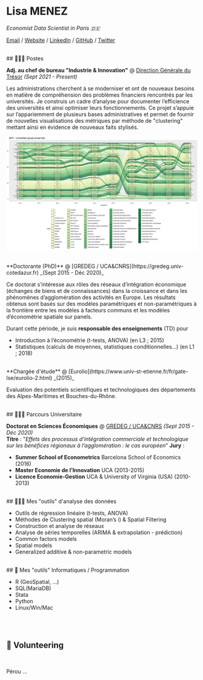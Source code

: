 # Lisa MENEZ

_Economist Data Scientist in Paris 🇩🇪_ <br>

[Email](mailto:lisa.menez@free.fr) / [Website](https://lmermaid.github.io/cv_eng) / [LinkedIn](https://www.linkedin.com/in/lisa-menez-10b6631ba/) / [GitHub](https://github.com/lmermaid/) / [Twitter](https://twitter.com/lisamenez/) 

<br>
## 👩🏼‍💻 Postes 
<br>

**Adj. au chef de bureau "Industrie & Innovation"** @ [Direction Générale du Trésor](https://www.tresor.economie.gouv.fr/) _(Sept 2021 - Present)_<br>

Les administrations cherchent à se moderniser et ont de nouveaux
besoins en matière de compréhension des problèmes financiers
rencontrés par les universités. Je construis un cadre d’analyse pour
documenter l’efficience des universités et ainsi optimiser leurs
fonctionnements. Ce projet s’appuie sur l’appariemment de plusieurs
bases administratives et permet de fournir de nouvelles
visualisations des métriques par méthode de "clustering" mettant ainsi
en évidence de nouveaux faits stylisés.

![Universités](/assets/images/BNR.png)

<br>
**Doctorante (PhD)** @ [GREDEG / UCA&CNRS](https://gredeg.univ-cotedazur.fr) _(Sept 2015 - Déc 2020)_<br>

Ce doctorat s’intéresse aux rôles des réseaux d’intégration économique
(échanges de biens et de connaissances) dans la croissance et dans les
phénomènes d’agglomération des activités en Europe. Les résultats
obtenus sont basés sur des modèles paramétriques et non-paramétriques
à la frontière entre les modèles à facteurs communs et les modèles
d’économétrie spatiale sur panels.

Durant cette période, je suis **responsable des enseignements** (TD) pour
- Introduction à l’économétrie (t-tests, ANOVA) (en L3 ; 2015)
- Statistiques (calculs de moyennes, statistiques conditionnelles...) (en L1 ; 2018)

<br>
**Chargée d'étude** @ [Eurolio](https://www.univ-st-etienne.fr/fr/gate-lse/eurolio-2.html) _(2015)_<br>

Evaluation des potentiels scientifiques et technologiques des départements des
Alpes-Maritimes et Bouches-du-Rhône.

<br>
## 👩🏼‍💻 Parcours Universitaire 
<br>

**Doctorat en Sciences Économiques** @ [GREDEG / UCA&CNRS](www.unice.fr)  _(Sept 2015 - Déc 2020)_ <br>
**Titre** : "*Effets des processus d’intégration commerciale et technologique sur les
bénéfices régionaux à l’agglomération : le cas européen*"
**Jury** :

- **Summer School of Econometrics** Barcelona School of Economics (2016)
- **Master Economie de l’Innovation** UCA (2013-2015)
- **Licence Economie-Gestion** UCA & University of Virginia (USA) (2010-2013)

<br>
## 👩🏼‍💻 Mes "outils" d'analyse des données

- Outils de régression linéaire (t-tests, ANOVA)
- Méthodes de Clustering spatial (Moran’s i) & Spatial Filtering
- Construction et analyse de réseaux
- Analyse de séries temporelles (ARIMA & extrapolation - prédiction)
- Common factors models
- Spatial models
- Generalized additive & non-parametric models

<br>
## 📌 Mes "outils" Informatiques / Programmation

- R (GeoSpatial, ...) 
- SQL(MariaDB)
- Stata 
- Python 
- Linux/Win/Mac

<br><br>
## 📌 Volunteering
<br>

Pérou  ...
